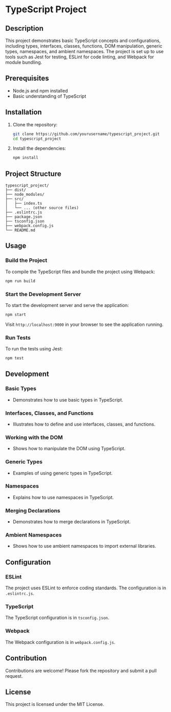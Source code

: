 # TypeScript Project

## Description

This project demonstrates basic TypeScript concepts and configurations, including types, interfaces, classes, functions, DOM manipulation, generic types, namespaces, and ambient namespaces. The project is set up to use tools such as Jest for testing, ESLint for code linting, and Webpack for module bundling.

## Prerequisites

- Node.js and npm installed
- Basic understanding of TypeScript

## Installation

1. Clone the repository:
    ```bash
    git clone https://github.com/yourusername/typescript_project.git
    cd typescript_project
    ```

2. Install the dependencies:
    ```bash
    npm install
    ```

## Project Structure

```plaintext
typescript_project/
├── dist/
├── node_modules/
├── src/
│   ├── index.ts
│   └── ... (other source files)
├── .eslintrc.js
├── package.json
├── tsconfig.json
├── webpack.config.js
└── README.md
```

## Usage

### Build the Project

To compile the TypeScript files and bundle the project using Webpack:

```bash
npm run build
```

### Start the Development Server

To start the development server and serve the application:

```bash
npm start
```

Visit `http://localhost:9000` in your browser to see the application running.

### Run Tests

To run the tests using Jest:

```bash
npm test
```

## Development

### Basic Types

- Demonstrates how to use basic types in TypeScript.

### Interfaces, Classes, and Functions

- Illustrates how to define and use interfaces, classes, and functions.

### Working with the DOM

- Shows how to manipulate the DOM using TypeScript.

### Generic Types

- Examples of using generic types in TypeScript.

### Namespaces

- Explains how to use namespaces in TypeScript.

### Merging Declarations

- Demonstrates how to merge declarations in TypeScript.

### Ambient Namespaces

- Shows how to use ambient namespaces to import external libraries.

## Configuration

### ESLint

The project uses ESLint to enforce coding standards. The configuration is in `.eslintrc.js`.

### TypeScript

The TypeScript configuration is in `tsconfig.json`.

### Webpack

The Webpack configuration is in `webpack.config.js`.

## Contribution

Contributions are welcome! Please fork the repository and submit a pull request.

## License

This project is licensed under the MIT License.
